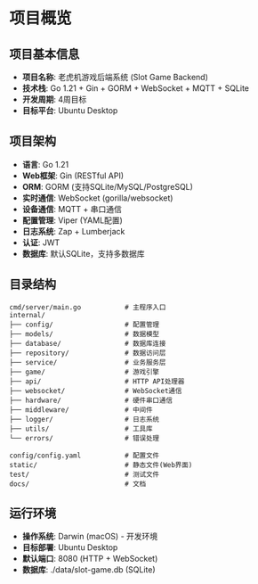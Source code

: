 # 项目概览

## 项目基本信息
- **项目名称**: 老虎机游戏后端系统 (Slot Game Backend)
- **技术栈**: Go 1.21 + Gin + GORM + WebSocket + MQTT + SQLite
- **开发周期**: 4周目标
- **目标平台**: Ubuntu Desktop

## 项目架构
- **语言**: Go 1.21
- **Web框架**: Gin (RESTful API)
- **ORM**: GORM (支持SQLite/MySQL/PostgreSQL)
- **实时通信**: WebSocket (gorilla/websocket)
- **设备通信**: MQTT + 串口通信
- **配置管理**: Viper (YAML配置)
- **日志系统**: Zap + Lumberjack
- **认证**: JWT
- **数据库**: 默认SQLite，支持多数据库

## 目录结构
```
cmd/server/main.go           # 主程序入口
internal/
├── config/                  # 配置管理
├── models/                  # 数据模型
├── database/                # 数据库连接
├── repository/              # 数据访问层
├── service/                 # 业务服务层
├── game/                    # 游戏引擎
├── api/                     # HTTP API处理器
├── websocket/               # WebSocket通信
├── hardware/                # 硬件串口通信
├── middleware/              # 中间件
├── logger/                  # 日志系统
├── utils/                   # 工具库
└── errors/                  # 错误处理

config/config.yaml           # 配置文件
static/                      # 静态文件(Web界面)
test/                        # 测试文件
docs/                        # 文档
```

## 运行环境
- **操作系统**: Darwin (macOS) - 开发环境
- **目标部署**: Ubuntu Desktop
- **默认端口**: 8080 (HTTP + WebSocket)
- **数据库**: ./data/slot-game.db (SQLite)